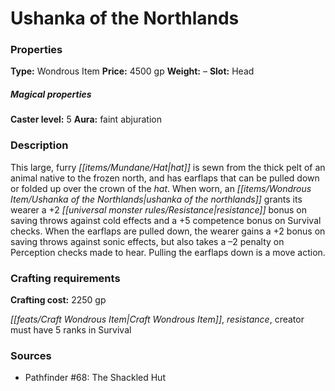 ﻿---
Title: "Ushanka of the Northlands"
Type: "Wondrous Item"
Price: "4500 gp"
Weight: "–"
Slot: "Head"
Caster level: "5"
Aura: "faint abjuration"
Description: |
  "This large, furry hat is sewn from the thick pelt of an animal native to the frozen north, and has earflaps that can be pulled down or folded up over the crown of the hat. When worn, an _ushanka of the northlands_ grants its wearer a +2 resistance bonus on saving throws against cold effects and a +5 competence bonus on Survival checks. When the earflaps are pulled down, the wearer gains a +2 bonus on saving throws against sonic effects, but also takes a –2 penalty on Perception checks made to hear. Pulling the earflaps down is a move action."
Crafting cost: "2250 gp"
Sources: "['Pathfinder #68: The Shackled Hut']"
---

# Ushanka of the Northlands

### Properties

**Type:** Wondrous Item **Price:** 4500 gp **Weight:** – **Slot:** Head

##### Magical properties

**Caster level:** 5 **Aura:** faint abjuration

### Description

This large, furry _[[items/Mundane/Hat|hat]]_ is sewn from the thick pelt of an animal native to the frozen north, and has earflaps that can be pulled down or folded up over the crown of the _hat_. When worn, an _[[items/Wondrous Item/Ushanka of the Northlands|ushanka of the northlands]]_ grants its wearer a +2 _[[universal monster rules/Resistance|resistance]]_ bonus on saving throws against cold effects and a +5 competence bonus on Survival checks. When the earflaps are pulled down, the wearer gains a +2 bonus on saving throws against sonic effects, but also takes a –2 penalty on Perception checks made to hear. Pulling the earflaps down is a move action.

### Crafting requirements

**Crafting cost:** 2250 gp

_[[feats/Craft Wondrous Item|Craft Wondrous Item]]_, _resistance_, creator must have 5 ranks in Survival

### Sources

* Pathfinder #68: The Shackled Hut